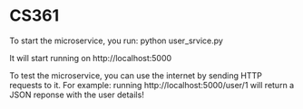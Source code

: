 # CS361

To start the microservice, you run:
    python user_srvice.py

It will start running on http://localhost:5000

To test the microservice, you can use the internet by sending HTTP requests to it.
For example:
    running http://localhost:5000/user/1 will return a JSON reponse with the user details!
    

